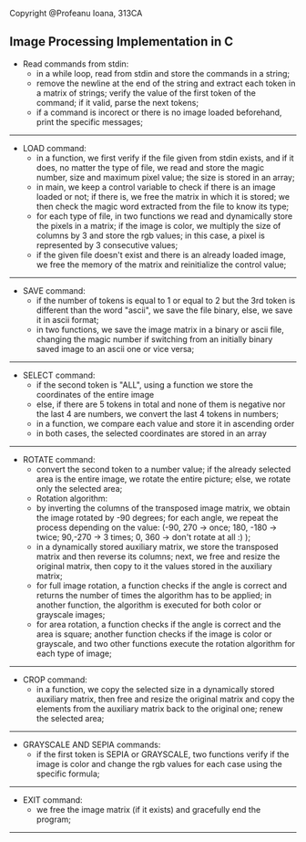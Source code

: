 Copyright @Profeanu Ioana, 313CA

Image Processing Implementation in C
-------------------------------------------------------------------------------
* Read commands from stdin:
  * in a while loop, read from stdin and store the commands in a string;
  * remove the newline at the end of the string and extract each token in a
 matrix of strings; verify the value of the first token of the command; if it
 valid, parse the next tokens;
  * if a command is incorect or there is no image loaded beforehand, print the
 specific messages;
-------------------------------------------------------------------------------
* LOAD command:
  * in a function, we first verify if the file given from stdin exists, and if
 it does, no matter the type of file, we read and store the magic number, size
 and maximum pixel value; the size is stored in an array;
  * in main, we keep a control variable to check if there is an image loaded
 or not; if there is, we free the matrix in which it is stored; we then check
 the magic word extracted from the file to know its type;
  * for each type of file, in two functions we read and dynamically store the
 pixels in a matrix; if the image is color, we multiply the size of columns by
 3 and store the rgb values; in this case, a pixel is represented by 3
 consecutive values;
  * if the given file doesn't exist and there is an already loaded image, we
 free the memory of the matrix and reinitialize the control value;
-------------------------------------------------------------------------------
* SAVE command:
  * if the number of tokens is equal to 1 or equal to 2 but the 3rd token is
 different than the word "ascii", we save the file binary, else, we save it in
 ascii format;
  * in two functions, we save the image matrix in a binary or ascii file,
 changing the magic number if switching from an initially binary saved image
 to an ascii one or vice versa;
-------------------------------------------------------------------------------
* SELECT command:
  * if the second token is "ALL", using a function we store the coordinates of
 the entire image
  * else, if there are 5 tokens in total and none of them is negative nor the
 last 4 are numbers, we convert the last 4 tokens in numbers;
  * in a function, we compare each value and store it in ascending order
  * in both cases, the selected coordinates are stored in an array
-------------------------------------------------------------------------------
* ROTATE command:
  * convert the second token to a number value; if the already selected area is
 the entire image, we rotate the entire picture; else, we rotate only the
 selected area;
  * Rotation algorithm:
   - by inverting the columns of the transposed image matrix, we obtain the
  image rotated by -90 degrees; for each angle, we repeat the process depending
  on the value: (-90, 270 -> once; 180, -180 -> twice; 90,-270 -> 3 times; 0,
  360 -> don't rotate at all :) );
   - in a dynamically stored auxiliary matrix, we store the transposed matrix
  and then reverse its columns; next, we free and resize the original matrix,
  then copy to it the values stored in the auxiliary matrix;
  * for full image rotation, a function checks if the angle is correct
 and returns the number of times the algorithm has to be applied; in another
 function, the algorithm is executed for both color or grayscale images;
  * for area rotation, a function checks if the angle is correct and the
 area is square; another function checks if the image is color or grayscale,
 and two other functions execute the rotation algorithm for each type of image;
-------------------------------------------------------------------------------
* CROP command:
  * in a function, we copy the selected size in a dynamically stored auxiliary
 matrix, then free and resize the original matrix and copy the elements from
 the auxiliary matrix back to the original one; renew the selected area;
-------------------------------------------------------------------------------
* GRAYSCALE AND SEPIA commands:
  * if the first token is SEPIA or GRAYSCALE, two functions verify if the image
 is color and change the rgb values for each case using the specific formula;
-------------------------------------------------------------------------------
* EXIT command:
  * we free the image matrix (if it exists) and gracefully end the program;
-------------------------------------------------------------------------------
